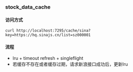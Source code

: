 ### stock_data_cache

#### 访问方式
```
curl http://localhost:7295/cache/sina?key=https://hq.sinajs.cn/list=sz000001
```

#### 流程
- lru + timeout refresh + singleflight
- 若缓存不存在或者缓存过期，请求新浪接口成功后，更新lru
